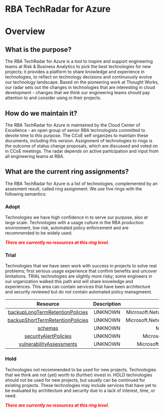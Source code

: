 
RBA TechRadar for Azure
=======================

# Overview

## What is the purpose?


The RBA TechRadar for Azure is a tool to inspire and support engineering teams at Risk & Business Analytics to pick the best technologies for new projects; it provides a platform to share knowledge and experience in technologies, to reflect on technology decisions and continuously evolve our technology landscape.  Based on the pioneering work at Thought Works, our radar sets out the changes in technologies that are interesting in cloud development - changes that we think our engineering teams should pay attention to and consider using in their projects.
## How do we maintain it?


The RBA TechRadar for Azure is maintained by the Cloud Center of Excellence - an open group of senior RBA technologists committed to devote time to this purpose.  The CCoE self organizes to maintain these documents, including this version.  Assignment of technologies to rings is the outcome of status change proposals, which are discussed and voted on in CCoE meetings.  The radar depends on active participation and input from all engineering teams at RBA.
## What are the current ring assignments?


The RBA TechRadar for Azure is a list of technologies, complemented by an assesment result, called ring assignment.  We use five rings with the following semantics:
### Adopt


Technologies we have high confidence in to serve our purpose, also at large scale.  Technologies with a usage culture in the RBA production environment, low risk, automated policy enforcement and are recommended to be widely used.  
  
***<font color="red"> There are currently no resources at this ring level. </font>***
### Trial


Technologies that we have seen work with success in projects to solve real problems;  first serious usage experience that confirm benefits and uncover limitations.  TRIAL technologies are slightly more risky; some engineers in our organization walked this path and will share knowledge and experiences.  This area can contain services that have been architecture and security reviewed but do not contain automated policy managmeent.  

|Resource|Description|Path|Status|
| :---: | :---: | :---: | :---: |
|[backupLongTermRetentionPolicies](https://github.com/openrba/python-azure-techradar/blob/master/Microsoft.Network/managedInstances/databases/backupLongTermRetentionPolicies/README.md)|UNKNOWN|Microsoft.Network/managedInstances/databases/backupLongTermRetentionPolicies|TRIAL|
|[backupShortTermRetentionPolicies](https://github.com/openrba/python-azure-techradar/blob/master/Microsoft.Network/managedInstances/databases/backupShortTermRetentionPolicies/README.md)|UNKNOWN|Microsoft.Network/managedInstances/databases/backupShortTermRetentionPolicies|TRIAL|
|[schemas](https://github.com/openrba/python-azure-techradar/blob/master/Microsoft.Network/managedInstances/databases/schemas/README.md)|UNKNOWN|Microsoft.Network/managedInstances/databases/schemas|TRIAL|
|[securityAlertPolicies](https://github.com/openrba/python-azure-techradar/blob/master/Microsoft.Network/managedInstances/databases/securityAlertPolicies/README.md)|UNKNOWN|Microsoft.Network/managedInstances/databases/securityAlertPolicies|TRIAL|
|[vulnerabilityAssessments](https://github.com/openrba/python-azure-techradar/blob/master/Microsoft.Network/managedInstances/databases/vulnerabilityAssessments/README.md)|UNKNOWN|Microsoft.Network/managedInstances/databases/vulnerabilityAssessments|TRIAL|

### Hold


Technologies not recommended to be used for new projects. Technologies that we think are not (yet) worth to (further) invest in.  HOLD technologies should not be used for new projects, but usually can be continued for existing projects.  These technologies may include services that have yet to be evaluated by architecture and security due to a lack of interest, time, or need.  
  
***<font color="red"> There are currently no resources at this ring level. </font>***